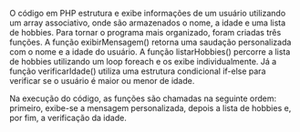 O código em PHP estrutura e exibe informações de um usuário utilizando um array associativo, onde são armazenados o nome, a idade e uma lista de hobbies. Para tornar o programa mais organizado, foram criadas três funções. A função exibirMensagem() retorna uma saudação personalizada com o nome e a idade do usuário. A função listarHobbies() percorre a lista de hobbies utilizando um loop foreach e os exibe individualmente. Já a função verificarIdade() utiliza uma estrutura condicional if-else para verificar se o usuário é maior ou menor de idade.

Na execução do código, as funções são chamadas na seguinte ordem: primeiro, exibe-se a mensagem personalizada, depois a lista de hobbies e, por fim, a verificação da idade.
